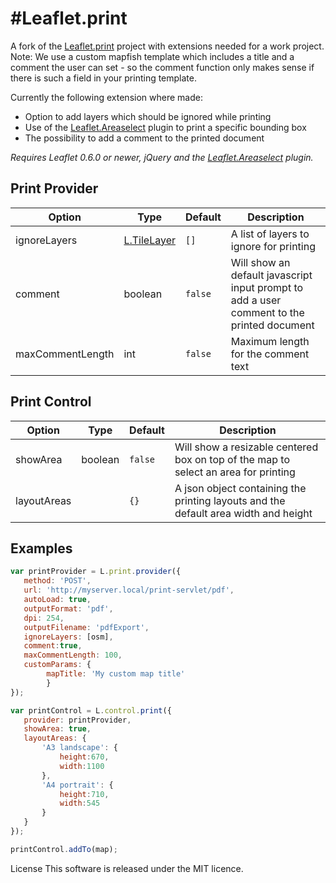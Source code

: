 #Leaflet.print
==============
A fork of the [Leaflet.print](https://github.com/aratcliffe/Leaflet.print) project with extensions needed for a work project.
Note: We use a custom mapfish template which includes a title and a comment the user can set - so the comment function only makes sense if there is such a field in your printing template.

Currently the following extension where made:

* Option to add layers which should be ignored while printing
* Use of the [Leaflet.Areaselect](https://github.com/heyman/leaflet-areaselect) plugin to print a specific bounding box
* The possibility to add a comment to the printed document

*Requires Leaflet 0.6.0 or newer, jQuery and the  [Leaflet.Areaselect](https://github.com/heyman/leaflet-areaselect) plugin.*

## Print Provider
| Option | Type | Default | Description
| --- | --- | --- | ---
| ignoreLayers | [L.TileLayer](http://leafletjs.com/reference.html#tilelayer) | `[]` | A list of layers to ignore for printing
| comment | boolean | `false` | Will show an default javascript input prompt to add a user comment to the printed document
| maxCommentLength | int | `false` | Maximum length for the comment text


## Print Control
| Option | Type | Default | Description
| --- | --- | --- | ---
| showArea | boolean | `false` |  Will show a resizable centered box on top of the map to select an area for printing
| layoutAreas |  | `{}` | A json object containing the printing layouts and the default area width and height


## Examples
```javascript
var printProvider = L.print.provider({
   method: 'POST',
   url: 'http://myserver.local/print-servlet/pdf',
   autoLoad: true,
   outputFormat: 'pdf',
   dpi: 254,
   outputFilename: 'pdfExport',
   ignoreLayers: [osm],
   comment:true,
   maxCommentLength: 100,
   customParams: {
		mapTitle: 'My custom map title'
		}
});

var printControl = L.control.print({
   provider: printProvider,
   showArea: true,
   layoutAreas: {
	   'A3 landscape': {
		   height:670,
		   width:1100
	   },
	   'A4 portrait': {
		   height:710,
		   width:545
	   }
   }
}); 

printControl.addTo(map);
```

License
This software is released under the MIT licence.
